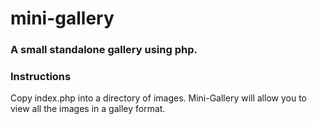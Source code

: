 # mini-gallery
### A small standalone gallery using php.

### Instructions
Copy index.php into a directory of images. Mini-Gallery will allow you to view all the images in a galley format.
